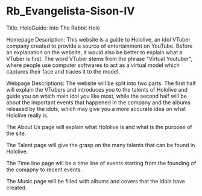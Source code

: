 # Rb_Evangelista-Sison-IV

Title: HoloGuide: Into The Rabbit Hole

Homepage Description: This website is a guide to Hololive, an idol VTuber company created to provide a source of entertainment on YouTube. Before an explanation on the website, it would also be better to explain what a VTuber is first. The word VTuber stems from the phrase "Virtual Youtuber", where people use computer softwares to  act as a virtual model which captures their face and traces it to the model.

Webpage Descriptions: The website will be split into two parts. The first half will explain 
the VTubers and introduces you to the talents of Hololive and guide you on which main idol you like most, while the second half will be about the important events that happened in the company and the albums released by the idols, which may give you a more accurate idea on what Hololive really is.

The About Us page will explain what Hololive is and what is the purpose of the site.

The Talent page will give the grasp on the many talents that can be found in Hololive.

The Time line page will be a time line of events starting from the founding of the comapny to recent events.

The Music page will be filled with albums and covers that the idols have created.
